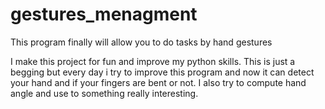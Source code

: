 # gestures_menagment
This program finally will allow you to do tasks by hand gestures 

I make this project for fun and improve my python skills.
This is just a begging but every day i try to improve this program and now it can detect your hand and if your fingers are bent or not.
I also try to compute hand angle and use to something really interesting.
